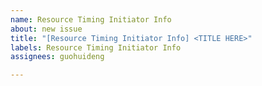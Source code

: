```yaml
---
name: Resource Timing Initiator Info
about: new issue
title: "[Resource Timing Initiator Info] <TITLE HERE>"
labels: Resource Timing Initiator Info
assignees: guohuideng

---
```



